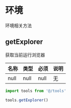 # 环境
环境相关方法

## getExplorer
获取当前运行浏览器

名称|类型|必须|说明
---|---|---|---
null|null|null|无

```javascript
import tools from '@/tools'

tools.getExplorer()
```